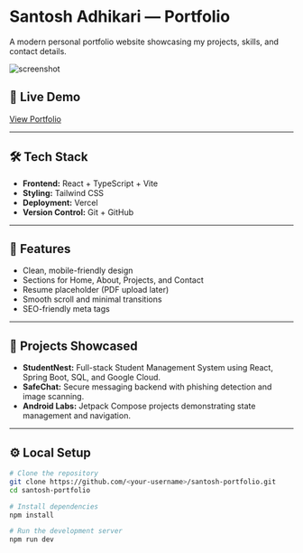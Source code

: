 # Santosh Adhikari — Portfolio

A modern personal portfolio website showcasing my projects, skills, and contact details.

![screenshot](public/og-image.png)

## 🚀 Live Demo
[View Portfolio](https://santosh-portfolio.vercel.app)

---

## 🛠️ Tech Stack
- **Frontend:** React + TypeScript + Vite  
- **Styling:** Tailwind CSS  
- **Deployment:** Vercel  
- **Version Control:** Git + GitHub  

---

## 📂 Features
- Clean, mobile-friendly design  
- Sections for Home, About, Projects, and Contact  
- Resume placeholder (PDF upload later)  
- Smooth scroll and minimal transitions  
- SEO-friendly meta tags  

---

## 📸 Projects Showcased
- **StudentNest:** Full-stack Student Management System using React, Spring Boot, SQL, and Google Cloud.  
- **SafeChat:** Secure messaging backend with phishing detection and image scanning.  
- **Android Labs:** Jetpack Compose projects demonstrating state management and navigation.  

---

## ⚙️ Local Setup
```bash
# Clone the repository
git clone https://github.com/<your-username>/santosh-portfolio.git
cd santosh-portfolio

# Install dependencies
npm install

# Run the development server
npm run dev
